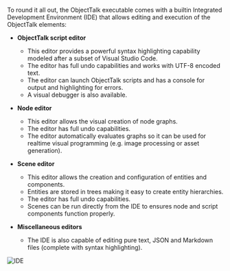 To round it all out, the ObjectTalk executable comes with a builtin
Integrated Development Environment (IDE) that allows editing and
execution of the ObjectTalk elements:

- **ObjectTalk script editor**
	- This editor provides a powerful syntax highlighting capability modeled after a subset of Visual Studio Code.
	- The editor has full undo capabilities and works with UTF-8 encoded text.
	- The editor can launch ObjectTalk scripts and has a console for output and highlighting for errors.
	- A visual debugger is also available.

- **Node editor**
	- This editor allows the visual creation of node graphs.
	- The editor has full undo capabilities.
	- The editor automatically evaluates graphs so it can be used for realtime visual programming (e.g. image processing or asset generation).

- **Scene editor**
	- This editor allows the creation and configuration of entities and components.
	- Entities are stored in trees making it easy to create entity hierarchies.
	- The editor has full undo capabilities.
	- Scenes can be run directly from the IDE to ensures node and script components function properly.

- **Miscellaneous editors**
	- The IDE is also capable of editing pure text, JSON and Markdown files (complete with syntax highlighting).

![IDE](img/ide.png)
